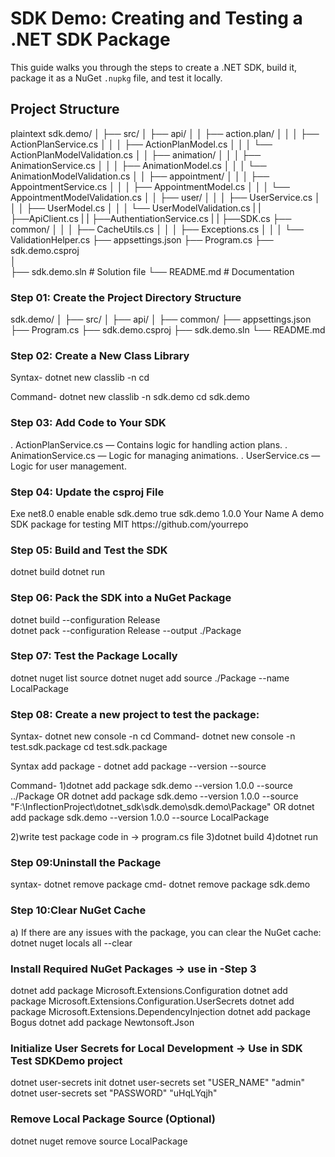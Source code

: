 ﻿# SDK Demo: Creating and Testing a .NET SDK Package

This guide walks you through the steps to create a .NET SDK, build it, package it as a NuGet `.nupkg` file, and test it locally.

## Project Structure

plaintext
sdk.demo/
│
├── src/
│   ├── api/
│   │   ├── action.plan/
│   │   │   ├── ActionPlanService.cs
│   │   │   ├── ActionPlanModel.cs
│   │   │   └── ActionPlanModelValidation.cs
│   │   ├── animation/
│   │   │   ├── AnimationService.cs
│   │   │   ├── AnimationModel.cs
│   │   │   └── AnimationModelValidation.cs
│   │   ├── appointment/
│   │   │   ├── AppointmentService.cs
│   │   │   ├── AppointmentModel.cs
│   │   │   └── AppointmentModelValidation.cs
│   │   ├── user/
│   │   │   ├── UserService.cs
│   │   │   ├── UserModel.cs
│   │   │   └── UserModelValidation.cs
|   |   ├──ApiClient.cs
|   |   ├──AuthentiationService.cs
|   |   ├──SDK.cs
├── common/
│   │   │   ├── CacheUtils.cs
│   │   │   ├── Exceptions.cs
│   │   │   └── ValidationHelper.cs
├── appsettings.json
├── Program.cs
├── sdk.demo.csproj   
│   
├── sdk.demo.sln    # Solution file
└── README.md       # Documentation

### Step 01: Create the Project Directory Structure
sdk.demo/
│
├── src/
│   ├── api/
│   ├── common/
├── appsettings.json
├── Program.cs
├── sdk.demo.csproj
├── sdk.demo.sln
└── README.md

### Step 02: Create a New Class Library
Syntax-
		dotnet new classlib -n <ProjectName>
		cd <ProjectName>

Command-
		dotnet new classlib -n sdk.demo
		cd sdk.demo

### Step 03: Add Code to Your SDK

. ActionPlanService.cs — Contains logic for handling action plans.
. AnimationService.cs — Logic for managing animations.
. UserService.cs — Logic for user management.

### Step 04: Update the csproj File
<PropertyGroup>
	  <OutputType>Exe</OutputType>
	  <TargetFramework>net8.0</TargetFramework>
	  <ImplicitUsings>enable</ImplicitUsings>
	  <Nullable>enable</Nullable>
	  <RootNamespace>sdk.demo</RootNamespace>
	  <GeneratePackageOnBuild>true</GeneratePackageOnBuild>
	  <PackageId>sdk.demo</PackageId>
	  <Version>1.0.0</Version>
	  <Authors>Your Name</Authors>
	  <Description>A demo SDK package for testing</Description>
	  <PackageLicenseExpression>MIT</PackageLicenseExpression>
	  <RepositoryUrl>https://github.com/yourrepo</RepositoryUrl>
  </PropertyGroup>

### Step 05: Build and Test the SDK

dotnet build
dotnet run

### Step 06: Pack the SDK into a NuGet Package

dotnet build --configuration Release   
dotnet pack --configuration Release --output ./Package

### Step 07: Test the Package Locally

dotnet nuget list source
dotnet nuget add source ./Package --name LocalPackage

### Step 08: Create a new project to test the package:

Syntax-
		dotnet new console -n <ProjectName>
		cd <ProjectName>
Command-
		dotnet new console -n test.sdk.package
		cd test.sdk.package

Syntax add package -
dotnet add package <package-name> --version <version> --source <source-path>

Command-
1)dotnet add package sdk.demo --version 1.0.0 --source ../Package OR
  dotnet add package sdk.demo --version 1.0.0 --source "F:\InflectionProject\dotnet_sdk\sdk.demo\sdk.demo\Package" OR
  dotnet add package sdk.demo --version 1.0.0 --source LocalPackage

2)write test package code in -> program.cs file
3)dotnet build
4)dotnet run

### Step 09:Uninstall the Package
syntax- 
		dotnet remove package <package-name>
cmd-
		dotnet remove package sdk.demo

### Step 10:Clear NuGet Cache

a) If there are any issues with the package, you can clear the NuGet cache:
	dotnet nuget locals all --clear
	

### Install Required NuGet Packages -> use in -Step 3
dotnet add package Microsoft.Extensions.Configuration
dotnet add package Microsoft.Extensions.Configuration.UserSecrets
dotnet add package Microsoft.Extensions.DependencyInjection
dotnet add package Bogus
dotnet add package Newtonsoft.Json

### Initialize User Secrets for Local Development -> Use in SDK Test SDKDemo project
dotnet user-secrets init
dotnet user-secrets set "USER_NAME" "admin"
dotnet user-secrets set "PASSWORD" "uHqLYqjh"
	
### Remove Local Package Source (Optional)
dotnet nuget remove source LocalPackage

